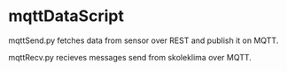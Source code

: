 # mqttDataScript
mqttSend.py fetches data from sensor over REST and publish it on MQTT.

mqttRecv.py recieves messages send from skoleklima over MQTT.
